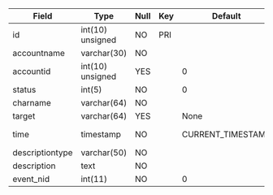 **Field**|**Type**|**Null**|**Key**|**Default**|**Notes**
-----|-----|-----|-----|-----|-----
id|int(10) unsigned|NO|PRI| |auto\_increment
accountname|varchar(30)|NO| | | 
accountid|int(10) unsigned|YES| |0| 
status|int(5)|NO| |0| 
charname|varchar(64)|NO| | | 
target|varchar(64)|YES| |None| 
time|timestamp|NO| |CURRENT\_TIMESTAMP|on update CURRENT\_TIMESTAMP
descriptiontype|varchar(50)|NO| | | 
description|text|NO| | | 
event\_nid|int(11)|NO| |0| 